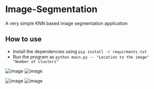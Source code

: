 # Image-Segmentation
A very simple KNN based image segmentation application

## How to use
- Install the dependencies using `pip install -r requirments.txt`
- Run the program as `python main.py -- "Location to the image" "Number of clusters"`

![image](https://github.com/DhanushAdithiya/Image-Segmentation/assets/84760124/3af75add-ef0e-4fce-861f-21dbf9ebac64)
![image](https://github.com/DhanushAdithiya/Image-Segmentation/assets/84760124/2e935cf3-bcd7-4427-a087-42c3b51f3c3b)

![image](https://github.com/DhanushAdithiya/Image-Segmentation/assets/84760124/351d77f7-78ba-415e-94d4-06eaa53c97f1)
![image](https://github.com/DhanushAdithiya/Image-Segmentation/assets/84760124/39b858ee-b3bb-4d35-9802-1e21ba218c10)
